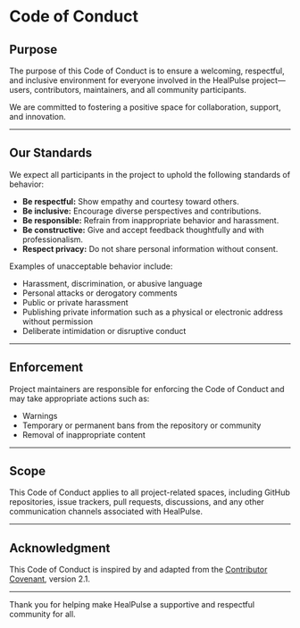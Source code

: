 # Code of Conduct

## Purpose

The purpose of this Code of Conduct is to ensure a welcoming, respectful, and inclusive environment for everyone involved in the HealPulse project—users, contributors, maintainers, and all community participants.

We are committed to fostering a positive space for collaboration, support, and innovation.

---

## Our Standards

We expect all participants in the project to uphold the following standards of behavior:

- **Be respectful:** Show empathy and courtesy toward others.
- **Be inclusive:** Encourage diverse perspectives and contributions.
- **Be responsible:** Refrain from inappropriate behavior and harassment.
- **Be constructive:** Give and accept feedback thoughtfully and with professionalism.
- **Respect privacy:** Do not share personal information without consent.

Examples of unacceptable behavior include:

- Harassment, discrimination, or abusive language
- Personal attacks or derogatory comments
- Public or private harassment
- Publishing private information such as a physical or electronic address without permission
- Deliberate intimidation or disruptive conduct

---


## Enforcement

Project maintainers are responsible for enforcing the Code of Conduct and may take appropriate actions such as:

- Warnings
- Temporary or permanent bans from the repository or community
- Removal of inappropriate content

---

## Scope

This Code of Conduct applies to all project-related spaces, including GitHub repositories, issue trackers, pull requests, discussions, and any other communication channels associated with HealPulse.

---

## Acknowledgment

This Code of Conduct is inspired by and adapted from the [Contributor Covenant](https://www.contributor-covenant.org/), version 2.1.

---

Thank you for helping make HealPulse a supportive and respectful community for all.

